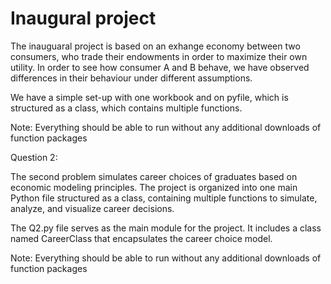 # Inaugural project

The inauguaral project is based on an exhange economy between two consumers, who trade their endowments in order to maximize their own utility. In order to see how consumer A and B behave, we have observed differences in their behaviour under different assumptions.

We have a simple set-up with one workbook and on pyfile, which is structured as a class, which contains multiple functions. 

Note: Everything should be able to run without any additional downloads of function packages



Question 2:

The second problem simulates career choices of graduates based on economic modeling principles. The project is organized into one main Python file structured as a class, containing multiple functions to simulate, analyze, and visualize career decisions.

The Q2.py file serves as the main module for the project. It includes a class named CareerClass that encapsulates the career choice model. 

Note: Everything should be able to run without any additional downloads of function packages
